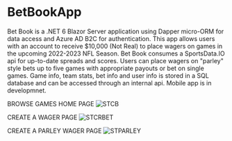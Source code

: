 # BetBookApp
Bet Book is a .NET 6 Blazor Server application using Dapper micro-ORM for data access and Azure AD B2C for authentication. This app allows users with an account to receive $10,000 (Not Real) to place wagers on games in the upcoming 2022-2023 NFL Season. Bet Book consumes a SportsData.IO api for up-to-date spreads and scores. Users can place wagers on "parley" style bets up to five games with appropriate payouts or bet on single games. Game info, team stats, bet info and user info is stored in a SQL database and can be accessed through an internal api. Mobile app is in developmnet.

BROWSE GAMES HOME PAGE
![STCB](https://user-images.githubusercontent.com/95720340/182084612-ed9e67a3-e0f4-4cd9-a7f6-2d67337df990.png)

CREATE A WAGER PAGE
![STCRBET](https://user-images.githubusercontent.com/95720340/182082566-118014af-1b3e-4a01-bfbf-518cb9d3a16e.png)

CREATE A PARLEY WAGER PAGE
![STPARLEY](https://user-images.githubusercontent.com/95720340/182048363-67d9610f-9bae-41e4-9d1a-2c7c72c225c5.png)





























